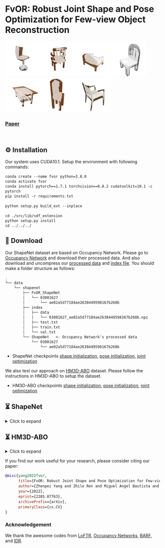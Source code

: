 # FvOR: Robust Joint Shape and Pose Optimization for Few-view Object Reconstruction
<img src="data/03001627_ea87765cf9dbe2fe55f46d55537192b6-000003-000002-000000-000021-000012.gif" width="115" height="115" /><img src="data/03001627_e401be99c5a51d8bef8e9284f76f3024-000007-000017-000009-000011-000023.gif" width="115" height="115" /><img src="data/03001627_e93d141a3dd25b46219e03e23fb59d78-000007-000005-000016-000011-000013.gif" width="115" height="115" /><img src="data/03001627_f4e24cf8c5d0c5c31dbb0393636b3531-000014-000007-000006-000019-000015.gif" width="115" height="115" /><img src="data/04379243_f1252c297d7ad9a47c51ec7d2716b33d-000020-000014-000018-000023-000021.gif" width="115" height="115" /><img src="data/03001627_fa7f42b395c3cfce520ab6214a789faf-000001-000015-000003-000012-000002.gif" width="115" height="115" /><img src="data/03001627_d7da1c65f996cef2febad4f49b26ec52-000007-000010-000020-000006-000021.gif" width="115" height="115" />
### [Paper](http://arxiv.org/abs/2205.07763)
<br/>

## ⚙️ Installation

Our system uses CUDA10.1. Setup the environment with following commands:
```
conda create --name fvor python=3.8.0
conda activate fvor
conda install pytorch==1.7.1 torchvision==0.8.2 cudatoolkit=10.1 -c pytorch
pip install -r requirements.txt

python setup.py build_ext --inplace

cd ./src/lib/sdf_extension
python setup.py install
cd ../../../
```
## :file_folder: Download

Our ShapeNet dataset are based on Occupancy Network. Please go to [Occupancy Network](https://github.com/autonomousvision/occupancy_networks) and download their processed data. And also download and uncompress our [processed data](https://drive.google.com/file/d/1SSV-5pLUOJ0jhnIEDiTXsyzzNGkBmZB1/view?usp=sharing) and [index file](https://drive.google.com/file/d/1cSr1ycRvaT3vz7kcZ-L-Bfa6TZ6u-gb6/view?usp=sharing). 
You should make a folder structure as follows:
```
.
└── data
    └── shapenet
        ├── FvOR_ShapeNet
        │   └── 03001627
        │       └── ae02a5d77184ae2638449598167b268b
        ├── index
        │   ├── data
        │   │   └── 03001627_ae02a5d77184ae2638449598167b268b.npz
        │   ├── test.txt
        │   ├── train.txt
        │   └── val.txt
        └── ShapeNet   <- Occupancy Network's processed data
            └── 03001627
                └── ae02a5d77184ae2638449598167b268b
```
  - ShapeNet checkpoints [shape initialization](https://drive.google.com/file/d/1F2GISYytStxdBmwUIJOmnDN-dU_wbvFP/view?usp=sharing), [pose initialization](https://drive.google.com/file/d/12BF2LIdxyDVwHkITEvDZvTmtwwaA9XV0/view?usp=sharing), [joint optimization](https://drive.google.com/file/d/1bzHeZUJI-3DNUlnfbcuS6r7AbTMOIQBG/view?usp=sharing)

We also test our approach on [HM3D-ABO](https://github.com/zhenpeiyang/HM3D-ABO) dataset. Please follow the instructions in HM3D-ABO to setup the dataset. 
  - HM3D-ABO checkpoints [shape initialization](https://drive.google.com/file/d/1IuQRcXwx3bz5mBVS9WlFoRpKw5oyGrmJ/view?usp=sharing), [pose initialization](https://drive.google.com/file/d/1bvyYEOr5NrqyCSsW3UCAfsE9Zy5HOGTt/view?usp=sharing), [joint optimization](https://drive.google.com/file/d/1R0g0jUkf3uAx-P9y-YNU8DAVR-Nsttd1/view?usp=sharing)



## ⏳ ShapeNet
<details>
  <summary>Click to expand </summary>
    
### Training
First download and extract ShapeNet training data and split. Then run following command to train our model. 

#### Train Pose Init Module 
```
bash scripts/shapenet/pose_init.sh  ./configs/shapenet/config_pose_init_fvor.yaml
```
#### Train Shape Init Module 
```
bash scripts/shapenet/shape_init.sh  ./configs/shapenet/config_shape_init_fvor.yaml 
```
#### Joint Shape-and-Pose Optimization Module 
You need to first train the shape init module. Then provided that checkpoint as the initial weight for training joint shape-and-pose optimization module.
```
bash scripts/shapenet/joint.sh  ./configs/shapenet/config_joint.yaml --noise_std 0.005
```
&nbsp;
&nbsp;
&nbsp;
  
  
### Testing 
First download and extract data, split and pretrained models.


#### Shape Module 
Testing FvOR recon model trained with Ground Truth camera poses.
```
bash scripts/shapenet/test_shape_init.sh  ./configs/shapenet/config_shape_init_fvor.yaml
```

You should get following results where for each metric we show mean/median:

| classes     | IoU             | Chamfer-L1      | Normal          |
|-------------|-----------------|-----------------|-----------------|
| car         | 0.78966/0.86160 | 0.00902/0.00780 | 0.88122/0.88809 |
| bench       | 0.72131/0.74275 | 0.00459/0.00420 | 0.91949/0.93939 |
| cabinet     | 0.84035/0.91216 | 0.00670/0.00605 | 0.93675/0.94482 |
| rifle       | 0.82634/0.83985 | 0.00267/0.00240 | 0.94196/0.95006 |
| loudspeaker | 0.80380/0.85884 | 0.00970/0.00841 | 0.91553/0.93439 |
| sofa        | 0.83387/0.88555 | 0.00638/0.00547 | 0.94379/0.95480 |
| watercraft  | 0.74418/0.77834 | 0.00717/0.00630 | 0.89389/0.89511 |
| table       | 0.68933/0.71080 | 0.00631/0.00536 | 0.93191/0.94281 |
| airplane    | 0.80502/0.82466 | 0.00328/0.00256 | 0.92771/0.94142 |
| telephone   | 0.87473/0.89383 | 0.00396/0.00336 | 0.97978/0.98560 |
| lamp        | 0.68345/0.71213 | 0.00616/0.00508 | 0.90505/0.91853 |
| display     | 0.79516/0.81113 | 0.00613/0.00546 | 0.95023/0.95460 |
| chair       | 0.74117/0.75940 | 0.00615/0.00520 | 0.93033/0.94113 |
| Overall     | 0.78064/0.81470 | 0.00602/0.00520 | 0.92751/0.93775 |
  


#### Pose Module 
Testing FvOR pose estimation model.
```
bash scripts/shapenet/test_pose_init.sh ./configs/shapenet/config_pose_init_fvor.yaml
```
You should get following results:
  
| classes     | Error_Pix    | Error_Rot    | Error_Trans |
|-------------|--------------|--------------|-------------|
| display     | 3.287/0.627  | 8.448/0.928  | 0.012/0.010 |
| airplane    | 0.750/0.488  | 1.670/1.135  | 0.017/0.012 |
| sofa        | 0.832/0.466  | 1.279/0.657  | 0.011/0.008 |
| chair       | 0.727/0.532  | 1.215/0.828  | 0.012/0.009 |
| lamp        | 2.524/1.528  | 7.641/4.054  | 0.024/0.015 |
| car         | 0.530/0.444  | 0.830/0.699  | 0.010/0.009 |
| cabinet     | 0.707/0.301  | 1.486/0.430  | 0.006/0.004 |
| watercraft  | 0.969/0.771  | 2.290/1.669  | 0.020/0.017 |
| rifle       | 1.528/0.550  | 4.452/1.609  | 0.023/0.018 |
| loudspeaker | 3.279/0.833  | 6.461/1.426  | 0.019/0.011 |
| bench       | 0.724/0.406  | 1.371/0.695  | 0.010/0.008 |
| table       | 1.172/0.348  | 2.067/0.447  | 0.009/0.005 |
| telephone   | 1.220/0.433  | 3.700/0.885  | 0.010/0.008 |
| Overall     | 1.404/0.594  | 3.301/1.189  | 0.014/0.010 |
  

#### Joint Shape-and-Pose Optimization Module 

Testing FvOR full model with noisy input pose with different noise magnitude.
```
bash scripts/shapenet/test_joint.sh ./configs/shapenet/test_config_joint.yaml --noise_std 0.005
```
We use noise_std = {0.0025, 0.005, 0.0075} in our paper experiments. Such evaluation takes around 4 hours with 4 NVIDIA V100 GPUs. When finish, you should see several tables. The first table list the final metrics after 3 alternation steps. Then there will be tables listing per-step metrics.  
 
You should get something like these if you run with --noise_std 0.005


| classes     | IoU             | ChamferL1       | Normal             |
|-------------|-----------------|-----------------|--------------------|
| sofa        | 0.82785/0.88003 | 0.00710/0.00603 | 0.93701/0.94966    |
| watercraft  | 0.72476/0.79181 | 0.00854/0.00719 | 0.87260/0.88030    |
| table       | 0.69154/0.71308 | 0.00738/0.00559 | 0.91906/0.93406    |
| cabinet     | 0.85904/0.91508 | 0.00805/0.00668 | 0.92446/0.92311    |
| bench       | 0.67623/0.68392 | 0.00547/0.00505 | 0.89604/0.91215    |
| car         | 0.79223/0.87456 | 0.00951/0.00836 | 0.87503/0.88206    |
| chair       | 0.72057/0.74591 | 0.00737/0.00615 | 0.91392/0.92637    |
| lamp        | 0.63754/0.69163 | 0.00974/0.00769 | 0.86965/0.88945    |
| airplane    | 0.75356/0.77604 | 0.00474/0.00350 | 0.90310/0.92717    |
| display     | 0.79926/0.80117 | 0.00704/0.00601 | 0.93633/0.93791    |
| rifle       | 0.78764/0.80378 | 0.00386/0.00312 | 0.92098/0.93473    |
| loudspeaker | 0.80257/0.84934 | 0.01219/0.00932 | 0.90700/0.91931    |
| telephone   | 0.89708/0.91087 | 0.00382/0.00342 | 0.97793/0.98349    |
| Overall     | 0.76691/0.80286 | 0.00729/0.00601 | 0.91178/0.92306    |

 IoU
| classes     | step0           | step1           | step2           | step3           |
|-------------|-----------------|-----------------|-----------------|-----------------|
| sofa        | 0.75881/0.80133 | 0.81876/0.87326 | 0.82566/0.87720 | 0.82785/0.88003 |
| watercraft  | 0.64152/0.69056 | 0.71531/0.78423 | 0.72171/0.78917 | 0.72476/0.79181 |
| table       | 0.56633/0.58933 | 0.67476/0.68843 | 0.69061/0.70933 | 0.69154/0.71308 |
| cabinet     | 0.81327/0.85720 | 0.85581/0.91572 | 0.85816/0.91513 | 0.85904/0.91508 |
| bench       | 0.49186/0.52049 | 0.64679/0.66114 | 0.67004/0.68966 | 0.67623/0.68392 |
| car         | 0.74156/0.80633 | 0.78504/0.86113 | 0.79069/0.87262 | 0.79223/0.87456 |
| chair       | 0.57205/0.60851 | 0.68814/0.71468 | 0.71386/0.74174 | 0.72057/0.74591 |
| lamp        | 0.48011/0.49397 | 0.60173/0.64573 | 0.63038/0.68511 | 0.63754/0.69163 |
| airplane    | 0.53660/0.54194 | 0.69903/0.73453 | 0.73847/0.76738 | 0.75356/0.77604 |
| display     | 0.70697/0.77447 | 0.78866/0.79659 | 0.79729/0.80047 | 0.79926/0.80117 |
| rifle       | 0.53468/0.56082 | 0.72926/0.75873 | 0.78132/0.79721 | 0.78764/0.80378 |
| loudspeaker | 0.76775/0.82162 | 0.80123/0.84619 | 0.80194/0.84275 | 0.80257/0.84934 |
| telephone   | 0.75342/0.79107 | 0.88990/0.90237 | 0.89519/0.90588 | 0.89708/0.91087 |
| Overall     | 0.64346/0.68136 | 0.74572/0.78329 | 0.76272/0.79951 | 0.76691/0.80286 |

There will be also several other per-step tables like the IoU table above. And you can check the visualizations in *test_results* folder.  

Test FvOR full model with predicted pose
```
bash scripts/shapenet/test_joint.sh ./configs/shapenet/test_config_joint.yaml --use_predicted_pose
```
Note that you need to first generate the predicted pose by running test command of FvOR pose module.

Test FvOR full model with G.T. pose
```
bash scripts/shapenet/test_joint.sh ./configs/shapenet/test_config_joint.yaml --use_gt_pose
```
    
</details>

## ⏳ HM3D-ABO
<details>
  <summary>Click to expand </summary>


### Training 
First setup the HM3D-ABO dataset. Then run following command to train our model. 

#### Train Pose Init Module 
```
bash scripts/HM3D_ABO/pose_init.sh  ./configs/HM3D_ABO/config_pose_init_fvor.yaml
```
#### Train Shape Init Module 
```
bash scripts/HM3D_ABO/shape_init.sh  ./configs/HM3D_ABO/config_shape_init_fvor.yaml 
```
#### Joint Shape-and-Pose Optimization Module 
You need to first train the shape init module. Then provided that checkpoint as the initial weight for training joint shape-and-pose optimization module.
```
bash scripts/HM3D_ABO/joint.sh  ./configs/HM3D_ABO/config_joint.yaml --noise_std 0.005
```
&nbsp;
&nbsp;
&nbsp;
  
    
### Testing 
Please download the checkpoints for HM3D-ABO datasets and put them under this directory.
#### Shape Module 
Testing FvOR recon model trained with Ground Truth camera poses.
    
```
bash scripts/hm3d_abo/test_shape_init.sh  ./configs/hm3d_abo/config_shape_init_fvor.yaml
```
You should get following results where for each metric we show mean/median:
    

| classes  | IoU             | ChamferL1       | Normal          |
|----------|-----------------|-----------------|-----------------|
| HM3D_ABO | 0.85517/0.88380 | 0.00848/0.00747 | 0.94955/0.95803 |
| Overall  | 0.85517/0.88380 | 0.00848/0.00747 | 0.94955/0.95803 |


#### Pose Module 
Testing FvOR pose estimation model.
```
bash scripts/HM3D_ABO/test_pose_init.sh ./configs/HM3D_ABO/config_pose_init_fvor.yaml
```
You should get following results:

| classes  | Error_Pix    | Error_Rot    | Error_Trans |
|----------|--------------|--------------|-------------|
| HM3D_ABO | 17.968/5.015 | 14.344/1.331 | 0.076/0.050 |
| Overall  | 17.968/5.015 | 14.344/1.331 | 0.076/0.050 |

    
#### Joint Shape-and-Pose Optimization Module 

Testing FvOR full model with noisy input pose with different noise magnitude.
```
bash scripts/HM3D_ABO/test_joint.sh ./configs/HM3D_ABO/test_config_joint.yaml --noise_std 0.005
```
You should get something like these if you run with --noise_std 0.005

| classes  | IoU             | ChamferL1       | Normal          |
|----------|-----------------|-----------------|-----------------|
| HM3D_ABO | 0.84931/0.88010 | 0.00980/0.00843 | 0.93698/0.94923 |
| Overall  | 0.84931/0.88010 | 0.00980/0.00843 | 0.93698/0.94923 |

    

IoU
| classes  | step0           | step1           | step2           | step3           |
|----------|-----------------|-----------------|-----------------|-----------------|
| HM3D_ABO | 0.81886/0.86384 | 0.84796/0.87997 | 0.84956/0.88023 | 0.84931/0.88010 |
| Overall  | 0.81886/0.86384 | 0.84796/0.87997 | 0.84956/0.88023 | 0.84931/0.88010 |


There will be also several other per-step tables like the IoU table above. And you can check the visualizations in *test_results* folder.   
    
Test FvOR full model with predicted pose
```
bash scripts/HM3D_ABO/test_joint.sh ./configs/HM3D_ABO/test_config_joint.yaml --use_predicted_pose
```
Note that you need to first generate the predicted pose by running test command of FvOR pose module.

Test FvOR full model with G.T. pose
```
bash scripts/HM3D_ABO/test_joint.sh ./configs/HM3D_ABO/test_config_joint.yaml --use_gt_pose
```

</details>

If you find our work useful for your research, please consider citing our paper:

```bibtex
@misc{yang2022fvor,
      title={FvOR: Robust Joint Shape and Pose Optimization for Few-view Object Reconstruction}, 
      author={Zhenpei Yang and Zhile Ren and Miguel Angel Bautista and Zaiwei Zhang and Qi Shan and Qixing Huang},
      year={2022},
      eprint={2205.07763},
      archivePrefix={arXiv},
      primaryClass={cs.CV}
}
```



### Acknowledgement
We thank the awesome codes from [LoFTR](https://github.com/zju3dv/LoFTR), [Occupancy Networks](https://github.com/autonomousvision/occupancy_networks), [BARF](https://github.com/chenhsuanlin/bundle-adjusting-NeRF), and [IDR](https://github.com/lioryariv/idr).

